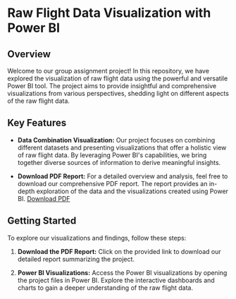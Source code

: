 # Raw Flight Data Visualization with Power BI

## Overview

Welcome to our group assignment project! In this repository, we have explored the visualization of raw flight data using the powerful and versatile Power BI tool. The project aims to provide insightful and comprehensive visualizations from various perspectives, shedding light on different aspects of the raw flight data.

## Key Features

- **Data Combination Visualization:** Our project focuses on combining different datasets and presenting visualizations that offer a holistic view of raw flight data. By leveraging Power BI's capabilities, we bring together diverse sources of information to derive meaningful insights.

- **Download PDF Report:** For a detailed overview and analysis, feel free to download our comprehensive PDF report. The report provides an in-depth exploration of the data and the visualizations created using Power BI. [Download PDF](./file/BigDataGroup.pdf)

## Getting Started

To explore our visualizations and findings, follow these steps:

1. **Download the PDF Report:** Click on the provided link to download our detailed report summarizing the project.

2. **Power BI Visualizations:** Access the Power BI visualizations by opening the project files in Power BI. Explore the interactive dashboards and charts to gain a deeper understanding of the raw flight data.
